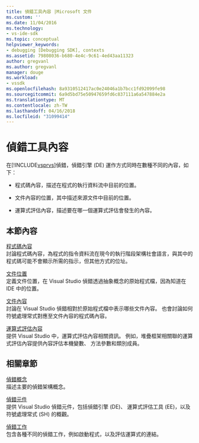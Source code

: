 ```yaml
---
title: 偵錯工具內容 |Microsoft 文件
ms.custom: ''
ms.date: 11/04/2016
ms.technology:
- vs-ide-sdk
ms.topic: conceptual
helpviewer_keywords:
- debugging [Debugging SDK], contexts
ms.assetid: 79808036-b680-4e4c-9c61-4ed43aa11323
author: gregvanl
ms.author: gregvanl
manager: douge
ms.workload:
- vssdk
ms.openlocfilehash: 8a9310512417ac0e24046a1b7bcc1fd92099fe98
ms.sourcegitcommit: 6a9d5bd75e50947659fd6c837111a6a547884e2a
ms.translationtype: MT
ms.contentlocale: zh-TW
ms.lasthandoff: 04/16/2018
ms.locfileid: "31099414"
---
```

# <a name="debugger-contexts"></a>偵錯工具內容
在[!INCLUDE[vsprvs](../../code-quality/includes/vsprvs_md.md)]偵錯，偵錯引擎 (DE) 運作方式同時在數種不同的內容，如下：  
  
-   程式碼內容，描述在程式的執行資料流中目前的位置。  
  
-   文件內容的位置，其中描述來源文件中目前的位置。  
  
-   運算式評估內容，描述要在哪一個運算式評估會發生的內容。  
  
## <a name="in-this-section"></a>本節內容  
 [程式碼內容](../../extensibility/debugger/code-context.md)  
 討論程式碼內容，為程式的指令資料流在現今的執行階段架構社會語言，與其中的程式碼可能不會顯示所需的指示，但其他方式的位址。  
  
 [文件位置](../../extensibility/debugger/document-position.md)  
 定義文件位置，在 Visual Studio 偵錯透過抽象概念的原始程式檔，因為知道在 IDE 中的位置。  
  
 [文件內容](../../extensibility/debugger/document-context.md)  
 討論在 Visual Studio 偵錯相對於原始程式檔中表示哪些文件內容。 也會討論如何符號處理常式對應至文件內容的程式碼內容。  
  
 [運算式評估內容](../../extensibility/debugger/expression-evaluation-context.md)  
 提供 Visual Studio 中，運算式評估內容相關資訊。 例如，堆疊框架相關聯的運算式評估內容提供內容評估本機變數、 方法參數和類別成員。  
  
## <a name="related-sections"></a>相關章節  
 [偵錯概念](../../extensibility/debugger/debugger-concepts.md)  
 描述主要的偵錯架構概念。  
  
 [偵錯元件](../../extensibility/debugger/debugger-components.md)  
 提供 Visual Studio 偵錯元件，包括偵錯引擎 (DE)、 運算式評估工具 (EE)，以及符號處理常式 (SH) 的概觀。  
  
 [偵錯工作](../../extensibility/debugger/debugging-tasks.md)  
 包含各種不同的偵錯工作，例如啟動程式，以及評估運算式的連結。